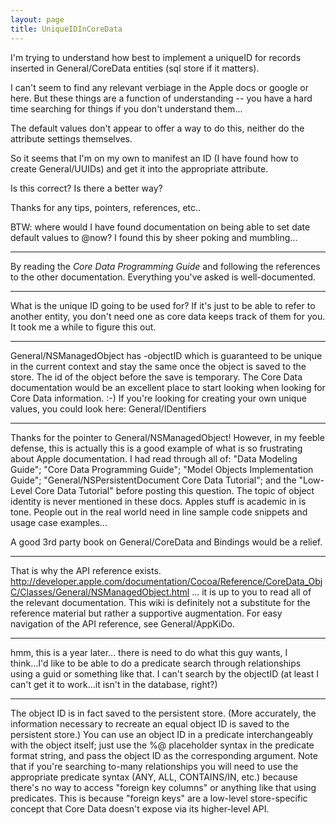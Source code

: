 ```yaml
---
layout: page
title: UniqueIDInCoreData
---
```


I'm trying to understand how best to implement a uniqueID for records inserted in General/CoreData entities (sql store if it matters).

I can't seem to find any relevant verbiage in the Apple docs or google or here.
But these things are a function of understanding -- you have a hard time searching for things if you don't understand them...

The default values don't appear to offer a way to do this, neither do the attribute settings themselves.

So it seems that I'm on my own to manifest an ID (I have found how to create General/UUIDs) and get it into the appropriate attribute.

Is this correct?  Is there a better way?

Thanks for any tips, pointers, references, etc..

BTW:  where would I have found documentation on being able to set date default values to @now?
I found this by sheer poking and mumbling...

----

By reading the *Core Data Programming Guide* and following the references to the other documentation. Everything you've asked is well-documented.

----

What is the unique ID going to be used for? If it's just to be able to refer to another entity, you don't need one as core data keeps track of them for you. It took me a while to figure this out.

----

General/NSManagedObject has -objectID which is guaranteed to be unique in the current context and stay the same once the object is saved to the store. The id of the object before the save is temporary. The Core Data documentation would be an excellent place to start looking when looking for Core Data information. :-) If you're looking for creating your own unique values, you could look here: General/IDentifiers

----

Thanks for the pointer to General/NSManagedObject! 
However, in my feeble defense, this is actually this is a good example of what is so frustrating about Apple documentation.  I had read through all of:  "Data Modeling Guide"; "Core Data Programming Guide"; "Model Objects Implementation Guide"; "General/NSPersistentDocument Core Data Tutorial"; and the "Low-Level Core Data Tutorial" before posting this question.  The topic of object identity is never mentioned in these docs.  Apples stuff is academic in is tone.  People out in the real world need in line sample code snippets and usage case examples...

A good 3rd party book on General/CoreData and Bindings would be a relief.

----

That is why the API reference exists. http://developer.apple.com/documentation/Cocoa/Reference/CoreData_ObjC/Classes/General/NSManagedObject.html  ... it is up to you to read all of the relevant documentation. This wiki is definitely not a substitute for the reference material but rather a supportive augmentation. For easy navigation of the API reference, see General/AppKiDo.

----

hmm, this is a year later... there is need to do what this guy wants, I think...I'd like to be able to do a predicate search through relationships using a guid or something like that. I can't search by the objectID (at least I can't get it to work...it isn't in the database, right?)

----

The object ID is in fact saved to the persistent store.  (More accurately, the information necessary to recreate an equal object ID is saved to the persistent store.)  You can use an object ID in a predicate interchangeably with the object itself; just use the %@ placeholder syntax in the predicate format string, and pass the object ID as the corresponding argument.  Note that if you're searching to-many relationships you will need to use the appropriate predicate syntax (ANY, ALL, CONTAINS/IN, etc.) because there's no way to access "foreign key columns" or anything like that using predicates.  This is because "foreign keys" are a low-level store-specific concept that Core Data doesn't expose via its higher-level API.
